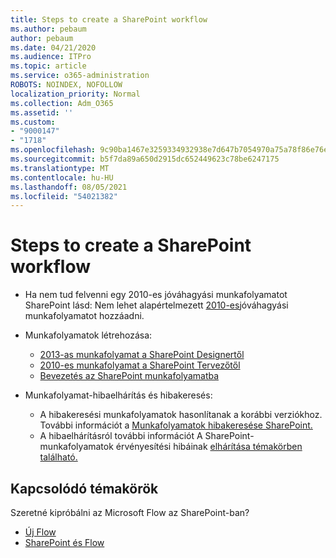 ```yaml
---
title: Steps to create a SharePoint workflow
ms.author: pebaum
author: pebaum
ms.date: 04/21/2020
ms.audience: ITPro
ms.topic: article
ms.service: o365-administration
ROBOTS: NOINDEX, NOFOLLOW
localization_priority: Normal
ms.collection: Adm_O365
ms.assetid: ''
ms.custom:
- "9000147"
- "1718"
ms.openlocfilehash: 9c90ba1467e3259334932938e7d647b7054970a75a78f86e76e503d7295670df
ms.sourcegitcommit: b5f7da89a650d2915dc652449623c78be6247175
ms.translationtype: MT
ms.contentlocale: hu-HU
ms.lasthandoff: 08/05/2021
ms.locfileid: "54021382"
---
```

# <a name="steps-to-create-a-sharepoint-workflow"></a>Steps to create a SharePoint workflow

- Ha nem tud felvenni egy 2010-es jóváhagyási munkafolyamatot SharePoint lásd: Nem lehet alapértelmezett [2010-es](https://docs.microsoft.com/alchemyinsights/can-t-add-default-2010-approval-workflow)jóváhagyási munkafolyamatot hozzáadni.
- Munkafolyamatok létrehozása:
    - [2013-as munkafolyamat a SharePoint Designertől](https://docs.microsoft.com/sharepoint/dev/general-development/creating-a-workflow-by-using-sharepoint-designer-and-the-sharepoint-wo)
    - [2010-es munkafolyamat a SharePoint Tervezőtől](https://support.office.com/article/introduction-to-designing-and-customizing-workflows-32c9c0bf-5e20-4f74-8b9c-d3ea79f2962b)
    - [Bevezetés az SharePoint munkafolyamatba](https://support.office.com/article/introduction-to-sharepoint-workflow-07982276-54e8-4e17-8699-5056eff4d9e3)

- Munkafolyamat-hibaelhárítás és hibakeresés:
    - A hibakeresési munkafolyamatok hasonlítanak a korábbi verziókhoz.  További információt a [Munkafolyamatok hibakeresése SharePoint.](https://docs.microsoft.com/sharepoint/dev/general-development/debugging-sharepoint-server-workflows)
    - A hibaelhárításról további információt A SharePoint-munkafolyamatok érvényesítési hibáinak [elhárítása témakörben található.](https://docs.microsoft.com/sharepoint/dev/general-development/troubleshooting-sharepoint-server-workflow-validation-errors-in-visio)
 

## <a name="related-topics"></a>Kapcsolódó témakörök
Szeretné kipróbálni az Microsoft Flow az SharePoint-ban?
- [Új Flow](https://support.office.com/article/Create-a-flow-for-a-list-or-library-in-SharePoint-Online-or-OneDrive-for-Business-a9c3e03b-0654-46af-a254-20252e580d01) 
- [SharePoint és Flow](https://flow.microsoft.com/blog/sharepoint-and-flow/) 


